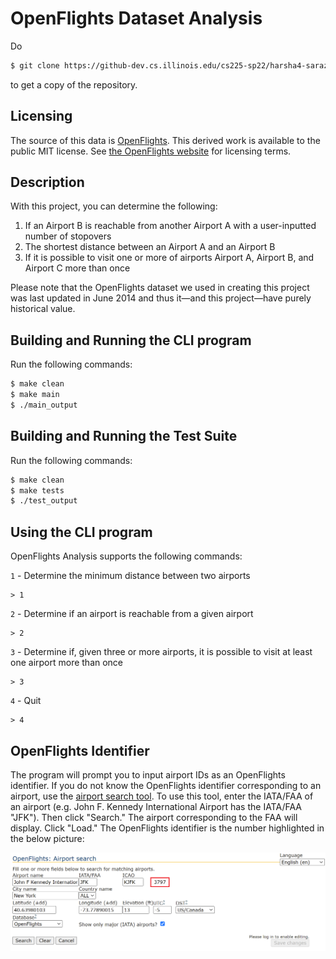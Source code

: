 # OpenFlights Dataset Analysis
Do

```bash
$ git clone https://github-dev.cs.illinois.edu/cs225-sp22/harsha4-saraza2-kushal2-mayan3
```
to get a copy of the repository. 

## Licensing
The source of this data is [OpenFlights](openflights.org). This derived work is available to the public MIT license. See [the OpenFlights website](https://openflights.org/data.html#license) for licensing terms.

## Description

With this project, you can determine the following:
1. If an Airport B is reachable from another Airport A with a user-inputted number of stopovers
2. The shortest distance between an Airport A and an Airport B
3. If it is possible to visit one or more of airports Airport A, Airport B, and Airport C more than once

Please note that the OpenFlights dataset we used in creating this project was last updated in June 2014 and thus it—and this project—have purely historical value.

## Building and Running the CLI program

Run the following commands:
```bash
$ make clean
$ make main
$ ./main_output
```

## Building and Running the Test Suite
Run the following commands:
```bash
$ make clean
$ make tests
$ ./test_output
```

## Using the CLI program

OpenFlights Analysis supports the following commands:

`1` - Determine the minimum distance between two airports
```
> 1
```

`2` - Determine if an airport is reachable from a given airport
```
> 2
```

`3` - Determine if, given three or more airports, it is possible to visit at least one airport more than once
```
> 3
```

`4` - Quit
```
> 4
```

## OpenFlights Identifier

The program will prompt you to input airport IDs as an OpenFlights identifier. If you do not know the OpenFlights identifier corresponding to an airport, use the [airport search tool](https://openflights.org/html/apsearch). To use this tool, enter the IATA/FAA of an airport (e.g. John F. Kennedy International Airport has the IATA/FAA "JFK"). Then click "Search." The airport corresponding to the FAA will display. Click "Load." The OpenFlights identifier is the number highlighted in the below picture:

![](RM1.png)
